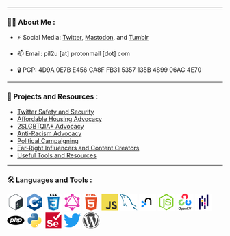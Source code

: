 <div id="header" align="center">
  <!--<img src="https://media.giphy.com/media/{token}/giphy.gif" width="400"/>-->
</div>

---

### :man_technologist: About Me :

- :zap:  Social Media: [Twitter](https://twitter.com/PierreIsLying2U/), [Mastodon](https://infosec.exchange/@PierreIsLying2U), and [Tumblr](https://tumblr.com/pierreislying2u)

- :mailbox:  Email: pil2u [at] protonmail [dot] com

- :lock:  PGP: 4D9A 0E7B E456 CA8F FB31  5357 135B 4899 06AC 4E70

---

### :notebook: Projects and Resources :

-  [Twitter Safety and Security](https://github.com/pil2u/twitter-safety)
-  [Affordable Housing Advocacy](https://github.com/pil2u/housing-advocacy)
-  [2SLGBTQIA+ Advocacy](https://github.com/pil2u/2slgbtqia-advocacy)
-  [Anti-Racism Advocacy](https://github.com/pil2u/2slgbtqia-advocacy)
-  [Political Campaigning](https://github.com/pil2u/political-campaigns)
-  [Far-Right Influencers and Content Creators](https://github.com/pil2u/far-right-influencers)
-  [Useful Tools and Resources](https://github.com/pil2u/tools-and-resources)

---

### :hammer_and_wrench: Languages and Tools :

<div>
  <!--https://github.com/devicons/devicon/tree/master/icons-->
  <img src="https://github.com/devicons/devicon/blob/master/icons/bash/bash-original.svg" title="Bash" **alt="Bash" width="40" height="40"/>
  <img src="https://github.com/devicons/devicon/blob/master/icons/cplusplus/cplusplus-original.svg" title="C++" **alt="C++" width="40" height="40"/>
  <img src="https://github.com/devicons/devicon/blob/master/icons/css3/css3-original-wordmark.svg" title="CSS3" **alt="CSS3" width="40" height="40"/>
  <img src="https://github.com/devicons/devicon/blob/master/icons/graphql/graphql-plain.svg" title="Go" **alt="Go" width="40" height="40"/>
  <img src="https://github.com/devicons/devicon/blob/master/icons/html5/html5-plain-wordmark.svg" title="HTML5" **alt="HTML5" width="40" height="40"/>
  <img src="https://github.com/devicons/devicon/blob/master/icons/javascript/javascript-original.svg" title="JavaScript" **alt="JavaScript" width="40" height="40"/>
  <!-- <img src="https://github.com/devicons/devicon/blob/master/icons/jquery/jquery-original-wordmark.svg" title="jQuery" **alt="jQuery" width="40" height="40"/> -->
  <!-- <img src="https://github.com/devicons/devicon/blob/master/icons/linux/linux-plain.svg" title="Linux" **alt="Linux" width="40" height="40"/> -->
  <img src="https://github.com/devicons/devicon/blob/master/icons/mysql/mysql-original.svg" title="MySQL" **alt="MySQL" width="40" height="40"/>
  <img src="https://github.com/devicons/devicon/blob/master/icons/neo4j/neo4j-original.svg" title="Neo4j" **alt="Neo4j" width="40" height="40"/>
  <!-- <img src="https://github.com/devicons/devicon/blob/master/icons/numpy/numpy-original.svg" title="Numpy" **alt="Numpy" width="40" height="40"/> -->
  <img src="https://github.com/devicons/devicon/blob/master/icons/nodejs/nodejs-original.svg" title="Node.js" **alt="Node.js" width="40" height="40"/>
  <img src="https://github.com/devicons/devicon/blob/master/icons/opencv/opencv-original-wordmark.svg" title="OpenCV" **alt="OpenCV" width="40" height="40"/>
  <img src="https://github.com/devicons/devicon/blob/master/icons/pandas/pandas-original.svg" title="Pandas" **alt="Pandas" width="40" height="40"/>
  <img src="https://github.com/devicons/devicon/blob/master/icons/php/php-plain.svg" title="PHP" **alt="PHP" width="40" height="40"/>
  <img src="https://github.com/devicons/devicon/blob/master/icons/python/python-original.svg" title="Python" **alt="Python" width="40" height="40"/>
  <img src="https://github.com/devicons/devicon/blob/master/icons/selenium/selenium-original.svg" title="Selenium" **alt="Selenium" width="40" height="40"/>
  <!-- <img src="https://github.com/devicons/devicon/blob/master/icons/sqlite/sqlite-original-wordmark.svg" title="SQLite" **alt="SQLite" width="40" height="40"/> -->
  <img src="https://github.com/devicons/devicon/blob/master/icons/twitter/twitter-original.svg" title="Twitter" **alt="Twitter" width="40" height="40"/>
  <!-- <img src="https://github.com/devicons/devicon/blob/master/icons/ubuntu/ubuntu-plain-wordmark.svg" title="Ubuntu" **alt="Ubuntu" width="40" height="40"/> -->
  <img src="https://github.com/devicons/devicon/blob/master/icons/wordpress/wordpress-plain.svg" title="WordPress" **alt="WordPress" width="40" height="40"/>
</div>

